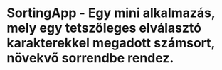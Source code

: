 # SortingApp - Egy mini alkalmazás, mely egy tetszőleges elválasztó karakterekkel megadott számsort, növekvő sorrendbe rendez.
